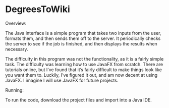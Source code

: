 # DegreesToWiki
Overview:

The Java interface is a simple program that takes two inputs from the user, formats them, and then sends them off to the server.  It periodically checks the server to see if the job is finished, and then displays the results when necessary.

The difficulty in this program was not the functionality, as it is a fairly simple task.  The difficulty was learning how to use JavaFX from scratch.  There are tutorials online, but I’ve found that it’s fairly difficult to make things look like you want them to.  Luckily, I’ve figured it out, and am now decent at using JavaFX.  I imagine I will use JavaFX for future projects.


Running:

To run the code, download the project files and import into a Java IDE.
